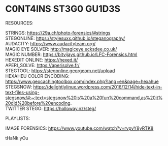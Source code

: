 # C0NT4INS ST3G0 GU1D3S

RESOURCES:  

STRINGS: https://29a.ch/photo-forensics/#strings  
STEGONLINE: https://stylesuxx.github.io/steganography/  
AUDACITY: https://www.audacityteam.org/  
MAGIC EYE SOLVER: http://magiceye.ecksdee.co.uk/  
MAGIC NUMBER: https://bitvijays.github.io/LFC-Forensics.html  
HEXEDIT ONLINE: https://hexed.it/  
APERI_SOLVE: https://aperisolve.fr/  
STEGTOOL: https://stegonline.georgeom.net/upload  
HEXAHEU COLOR ENCODING: https://www.geocachingtoolbox.com/index.php?lang=en&page=hexahue  
STEGSNOW: https://delightlylinux.wordpress.com/2016/12/14/hide-text-in-text-files-using-stegsnow/#:~:text=stegsnow%20is%20a%20fun%20command,as%20it%20did%20before%20encoding.  
TWITTER STEGO: https://holloway.nz/steg/


PLAYLISTS:

IMAGE FORENSICS: https://www.youtube.com/watch?v=rvpvY8yRTK8



tHaNk yOu
